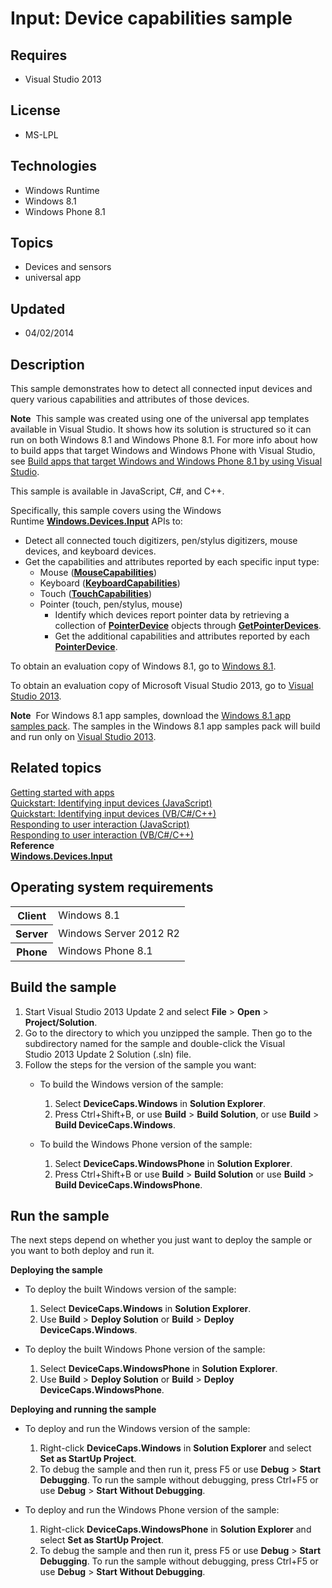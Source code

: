 # Input: Device capabilities sample
## Requires
- Visual Studio 2013
## License
- MS-LPL
## Technologies
- Windows Runtime
- Windows 8.1
- Windows Phone 8.1
## Topics
- Devices and sensors
- universal app
## Updated
- 04/02/2014
## Description

<div id="mainSection">
<p>This sample demonstrates how to detect all connected input devices and query various capabilities and attributes of those devices.
</p>
<p class="note"><b>Note</b>&nbsp;&nbsp;This sample was created using one of the universal app templates available in Visual Studio. It shows how its solution is structured so it can run on both Windows&nbsp;8.1 and Windows Phone 8.1. For more info about how to build apps
 that target Windows and Windows Phone with Visual Studio, see <a href="http://msdn.microsoft.com/library/windows/apps/dn609832">
Build apps that target Windows and Windows Phone 8.1 by using Visual Studio</a>.</p>
<p>This sample is available in JavaScript, C#, and C&#43;&#43;.</p>
<p>Specifically, this sample covers using the Windows Runtime&nbsp;<a href="http://msdn.microsoft.com/library/windows/apps/br225648"><b>Windows.Devices.Input</b></a>&nbsp;APIs to:</p>
<ul>
<li>Detect all connected touch digitizers, pen/stylus digitizers, mouse devices, and keyboard devices.
</li><li>Get the capabilities and attributes reported by each specific input type:
<ul>
<li>Mouse (<a href="http://msdn.microsoft.com/library/windows/apps/br225626"><b>MouseCapabilities</b></a>)
</li><li>Keyboard (<a href="http://msdn.microsoft.com/library/windows/apps/br225623"><b>KeyboardCapabilities</b></a>)
</li><li>Touch (<a href="http://msdn.microsoft.com/library/windows/apps/br225644"><b>TouchCapabilities</b></a>)
</li><li>Pointer (touch, pen/stylus, mouse)
<ul>
<li>Identify which devices report pointer data by retrieving a collection of <a href="http://msdn.microsoft.com/library/windows/apps/br225633">
<b>PointerDevice</b></a> objects through <a href="http://msdn.microsoft.com/library/windows/apps/br225637">
<b>GetPointerDevices</b></a>. </li><li>Get the additional capabilities and attributes reported by each <a href="http://msdn.microsoft.com/library/windows/apps/br225633">
<b>PointerDevice</b></a>. </li></ul>
</li></ul>
</li></ul>
<p></p>
<p>To obtain an evaluation copy of Windows&nbsp;8.1, go to <a href="http://go.microsoft.com/fwlink/p/?linkid=301696">
Windows&nbsp;8.1</a>.</p>
<p>To obtain an evaluation copy of Microsoft Visual Studio&nbsp;2013, go to <a href="http://go.microsoft.com/fwlink/p/?linkid=301697">
Visual Studio&nbsp;2013</a>.</p>
<p></p>
<p class="note"><b>Note</b>&nbsp;&nbsp;For Windows&nbsp;8.1 app samples, download the <a href="http://go.microsoft.com/fwlink/p/?LinkID=393547">
Windows&nbsp;8.1 app samples pack</a>. The samples in the Windows&nbsp;8.1 app samples pack will build and run only on
<a href="http://go.microsoft.com/fwlink/p/?linkid=301697">Visual Studio&nbsp;2013</a>.</p>
<p></p>
<h2><a id="related_topics"></a>Related topics</h2>
<dl><dt><a href="http://msdn.microsoft.com/library/windows/apps/">Getting started with apps</a>
</dt><dt><a href="http://msdn.microsoft.com/library/windows/apps/hh465379">Quickstart: Identifying input devices (JavaScript)</a>
</dt><dt><a href="http://msdn.microsoft.com/library/windows/apps/hh868250">Quickstart: Identifying input devices (VB/C#/C&#43;&#43;)</a>
</dt><dt><a href="http://msdn.microsoft.com/library/windows/apps/hh700412">Responding to user interaction (JavaScript)</a>
</dt><dt><a href="http://msdn.microsoft.com/library/windows/apps/hh465397">Responding to user interaction (VB/C#/C&#43;&#43;)</a>
</dt><dt><b>Reference</b> </dt><dt><a href="http://msdn.microsoft.com/library/windows/apps/br225648"><b>Windows.Devices.Input</b></a>
</dt></dl>
<h2>Operating system requirements</h2>
<table>
<tbody>
<tr>
<th>Client</th>
<td><dt>Windows&nbsp;8.1 </dt></td>
</tr>
<tr>
<th>Server</th>
<td><dt>Windows Server&nbsp;2012&nbsp;R2 </dt></td>
</tr>
<tr>
<th>Phone</th>
<td><dt>Windows Phone 8.1 </dt></td>
</tr>
</tbody>
</table>
<h2>Build the sample</h2>
<p></p>
<ol>
<li>Start Visual Studio&nbsp;2013 Update&nbsp;2 and select <b>File</b> &gt; <b>Open</b> &gt;
<b>Project/Solution</b>. </li><li>Go to the directory to which you unzipped the sample. Then go to the subdirectory named for the sample and double-click the Visual Studio&nbsp;2013 Update&nbsp;2 Solution (.sln) file.
</li><li>Follow the steps for the version of the sample you want:
<ul>
<li>
<p>To build the Windows version of the sample:</p>
<ol>
<li>Select <b>DeviceCaps.Windows</b> in <b>Solution Explorer</b>. </li><li>Press Ctrl&#43;Shift&#43;B, or use <b>Build</b> &gt; <b>Build Solution</b>, or use <b>
Build</b> &gt; <b>Build DeviceCaps.Windows</b>. </li></ol>
</li><li>
<p>To build the Windows Phone version of the sample:</p>
<ol>
<li>Select <b>DeviceCaps.WindowsPhone</b> in <b>Solution Explorer</b>. </li><li>Press Ctrl&#43;Shift&#43;B or use <b>Build</b> &gt; <b>Build Solution</b> or use <b>Build</b> &gt;
<b>Build DeviceCaps.WindowsPhone</b>. </li></ol>
</li></ul>
</li></ol>
<p></p>
<h2>Run the sample</h2>
<p>The next steps depend on whether you just want to deploy the sample or you want to both deploy and run it.</p>
<p><b>Deploying the sample</b></p>
<ul>
<li>
<p>To deploy the built Windows version of the sample:</p>
<ol>
<li>Select <b>DeviceCaps.Windows</b> in <b>Solution Explorer</b>. </li><li>Use <b>Build</b> &gt; <b>Deploy Solution</b> or <b>Build</b> &gt; <b>Deploy DeviceCaps.Windows</b>.
</li></ol>
</li><li>
<p>To deploy the built Windows Phone version of the sample:</p>
<ol>
<li>Select <b>DeviceCaps.WindowsPhone</b> in <b>Solution Explorer</b>. </li><li>Use <b>Build</b> &gt; <b>Deploy Solution</b> or <b>Build</b> &gt; <b>Deploy DeviceCaps.WindowsPhone</b>.
</li></ol>
</li></ul>
<p><b>Deploying and running the sample</b></p>
<ul>
<li>
<p>To deploy and run the Windows version of the sample:</p>
<ol>
<li>Right-click <b>DeviceCaps.Windows</b> in <b>Solution Explorer</b> and select <b>
Set as StartUp Project</b>. </li><li>To debug the sample and then run it, press F5 or use <b>Debug</b> &gt; <b>Start Debugging</b>. To run the sample without debugging, press Ctrl&#43;F5 or use
<b>Debug</b> &gt; <b>Start Without Debugging</b>. </li></ol>
</li><li>
<p>To deploy and run the Windows Phone version of the sample:</p>
<ol>
<li>Right-click <b>DeviceCaps.WindowsPhone</b> in <b>Solution Explorer</b> and select
<b>Set as StartUp Project</b>. </li><li>To debug the sample and then run it, press F5 or use <b>Debug</b> &gt; <b>Start Debugging</b>. To run the sample without debugging, press Ctrl&#43;F5 or use
<b>Debug</b> &gt; <b>Start Without Debugging</b>. </li></ol>
</li></ul>
</div>

